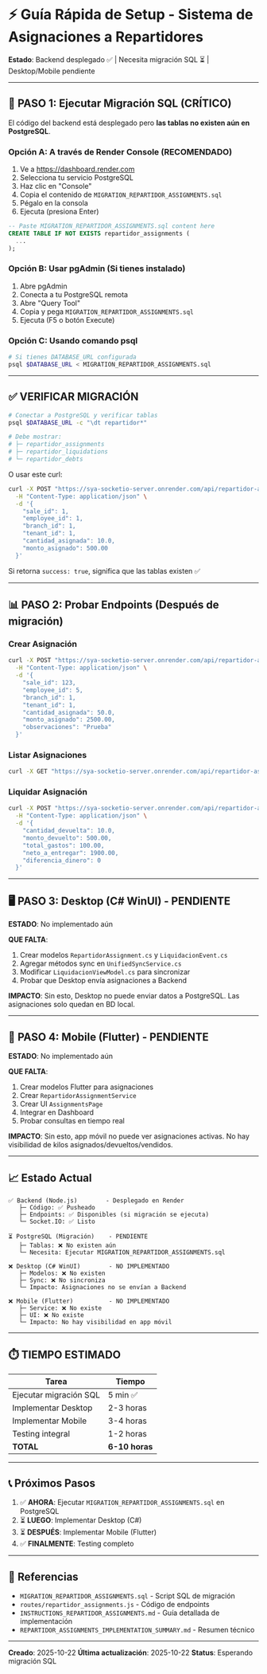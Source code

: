 # ⚡ Guía Rápida de Setup - Sistema de Asignaciones a Repartidores

**Estado**: Backend desplegado ✅ | Necesita migración SQL ⏳ | Desktop/Mobile pendiente

---

## 🚀 PASO 1: Ejecutar Migración SQL (CRÍTICO)

El código del backend está desplegado pero **las tablas no existen aún en PostgreSQL**.

### Opción A: A través de Render Console (RECOMENDADO)

1. Ve a https://dashboard.render.com
2. Selecciona tu servicio PostgreSQL
3. Haz clic en "Console"
4. Copia el contenido de `MIGRATION_REPARTIDOR_ASSIGNMENTS.sql`
5. Pégalo en la consola
6. Ejecuta (presiona Enter)

```sql
-- Paste MIGRATION_REPARTIDOR_ASSIGNMENTS.sql content here
CREATE TABLE IF NOT EXISTS repartidor_assignments (
  ...
);
```

### Opción B: Usar pgAdmin (Si tienes instalado)

1. Abre pgAdmin
2. Conecta a tu PostgreSQL remota
3. Abre "Query Tool"
4. Copia y pega `MIGRATION_REPARTIDOR_ASSIGNMENTS.sql`
5. Ejecuta (F5 o botón Execute)

### Opción C: Usando comando psql

```bash
# Si tienes DATABASE_URL configurada
psql $DATABASE_URL < MIGRATION_REPARTIDOR_ASSIGNMENTS.sql
```

---

## ✅ VERIFICAR MIGRACIÓN

```bash
# Conectar a PostgreSQL y verificar tablas
psql $DATABASE_URL -c "\dt repartidor*"

# Debe mostrar:
# ├─ repartidor_assignments
# ├─ repartidor_liquidations
# └─ repartidor_debts
```

O usar este curl:

```bash
curl -X POST "https://sya-socketio-server.onrender.com/api/repartidor-assignments" \
  -H "Content-Type: application/json" \
  -d '{
    "sale_id": 1,
    "employee_id": 1,
    "branch_id": 1,
    "tenant_id": 1,
    "cantidad_asignada": 10.0,
    "monto_asignado": 500.00
  }'
```

Si retorna `success: true`, significa que las tablas existen ✅

---

## 📊 PASO 2: Probar Endpoints (Después de migración)

### Crear Asignación

```bash
curl -X POST "https://sya-socketio-server.onrender.com/api/repartidor-assignments" \
  -H "Content-Type: application/json" \
  -d '{
    "sale_id": 123,
    "employee_id": 5,
    "branch_id": 1,
    "tenant_id": 1,
    "cantidad_asignada": 50.0,
    "monto_asignado": 2500.00,
    "observaciones": "Prueba"
  }'
```

### Listar Asignaciones

```bash
curl -X GET "https://sya-socketio-server.onrender.com/api/repartidor-assignments/employee/5"
```

### Liquidar Asignación

```bash
curl -X POST "https://sya-socketio-server.onrender.com/api/repartidor-assignments/1/liquidate" \
  -H "Content-Type: application/json" \
  -d '{
    "cantidad_devuelta": 10.0,
    "monto_devuelto": 500.00,
    "total_gastos": 100.00,
    "neto_a_entregar": 1900.00,
    "diferencia_dinero": 0
  }'
```

---

## 🖥️ PASO 3: Desktop (C# WinUI) - PENDIENTE

**ESTADO**: No implementado aún

**QUE FALTA**:
1. Crear modelos `RepartidorAssignment.cs` y `LiquidacionEvent.cs`
2. Agregar métodos sync en `UnifiedSyncService.cs`
3. Modificar `LiquidacionViewModel.cs` para sincronizar
4. Probar que Desktop envía asignaciones a Backend

**IMPACTO**: Sin esto, Desktop no puede enviar datos a PostgreSQL. Las asignaciones solo quedan en BD local.

---

## 📱 PASO 4: Mobile (Flutter) - PENDIENTE

**ESTADO**: No implementado aún

**QUE FALTA**:
1. Crear modelos Flutter para asignaciones
2. Crear `RepartidorAssignmentService`
3. Crear UI `AssignmentsPage`
4. Integrar en Dashboard
5. Probar consultas en tiempo real

**IMPACTO**: Sin esto, app móvil no puede ver asignaciones activas. No hay visibilidad de kilos asignados/devueltos/vendidos.

---

## 📈 Estado Actual

```
✅ Backend (Node.js)        - Desplegado en Render
   ├─ Código: ✅ Pusheado
   ├─ Endpoints: ✅ Disponibles (si migración se ejecuta)
   └─ Socket.IO: ✅ Listo

⏳ PostgreSQL (Migración)    - PENDIENTE
   ├─ Tablas: ❌ No existen aún
   └─ Necesita: Ejecutar MIGRATION_REPARTIDOR_ASSIGNMENTS.sql

❌ Desktop (C# WinUI)        - NO IMPLEMENTADO
   ├─ Modelos: ❌ No existen
   ├─ Sync: ❌ No sincroniza
   └─ Impacto: Asignaciones no se envían a Backend

❌ Mobile (Flutter)          - NO IMPLEMENTADO
   ├─ Service: ❌ No existe
   ├─ UI: ❌ No existe
   └─ Impacto: No hay visibilidad en app móvil
```

---

## ⏱️ TIEMPO ESTIMADO

| Tarea | Tiempo |
|-------|--------|
| Ejecutar migración SQL | 5 min ✅ |
| Implementar Desktop | 2-3 horas |
| Implementar Mobile | 3-4 horas |
| Testing integral | 1-2 horas |
| **TOTAL** | **6-10 horas** |

---

## 📞 Próximos Pasos

1. ✅ **AHORA**: Ejecutar `MIGRATION_REPARTIDOR_ASSIGNMENTS.sql` en PostgreSQL
2. ⏳ **LUEGO**: Implementar Desktop (C#)
3. ⏳ **DESPUÉS**: Implementar Mobile (Flutter)
4. ✅ **FINALMENTE**: Testing completo

---

## 🔗 Referencias

- `MIGRATION_REPARTIDOR_ASSIGNMENTS.sql` - Script SQL de migración
- `routes/repartidor_assignments.js` - Código de endpoints
- `INSTRUCTIONS_REPARTIDOR_ASSIGNMENTS.md` - Guía detallada de implementación
- `REPARTIDOR_ASSIGNMENTS_IMPLEMENTATION_SUMMARY.md` - Resumen técnico

---

**Creado**: 2025-10-22
**Última actualización**: 2025-10-22
**Status**: Esperando migración SQL
